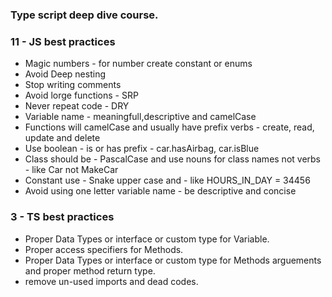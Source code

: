 <H3>Type script deep dive course.</H3>

<h3>11 - JS best practices</h3>

<ul>
<li>Magic numbers - for number create constant or enums</li>
<li>Avoid Deep nesting</li>
<li>Stop writing comments</li>
<li>Avoid lorge functions - SRP</li>
<li>Never repeat code - DRY</li>
<li>Variable name - meaningfull,descriptive and camelCase</li>
<li>Functions will camelCase and usually have prefix verbs - create, read, update and delete</li>
<li>Use boolean - is or has prefix - car.hasAirbag, car.isBlue</li>
<li>Class should be - PascalCase and use nouns for class names not verbs - like Car not MakeCar</li>
<li>Constant use - Snake upper case and - like HOURS_IN_DAY = 34456</li>
<li>Avoid using one letter variable name - be descriptive and concise</li>
</ul>

<h3>3 - TS best practices</h3>  

<ul>
<li>Proper Data Types or interface or custom type for Variable.</li>
<li>Proper access specifiers for Methods.</li>
<li>Proper Data Types or interface or custom type for Methods arguements and proper method return type.</li>
<li>remove un-used imports and dead codes.</li>
</ul>

